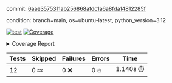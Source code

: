 commit: [6aae3575311ab256868afdc1a6a8fda14812285f](https://github.com/rcmdnk/inherit-docstring/tree/6aae3575311ab256868afdc1a6a8fda14812285f)

condition: branch=main, os=ubuntu-latest, python_version=3.12

[![test](https://github.com/rcmdnk/inherit-docstring/actions/workflows/test.yml/badge.svg)](https://github.com/rcmdnk/inherit-docstring/actions/runs/15546024528)
<a href="https://github.com/rcmdnk/inherit-docstring/blob/6aae3575311ab256868afdc1a6a8fda14812285f/README.md"><img alt="Coverage" src="https://img.shields.io/badge/Coverage-100%25-brightgreen.svg" /></a><details><summary>Coverage Report </summary><table><tr><th>File</th><th>Stmts</th><th>Miss</th><th>Cover</th></tr><tbody><tr><td><b>TOTAL</b></td><td><b>114</b></td><td><b>0</b></td><td><b>100%</b></td></tr></tbody></table></details>

| Tests | Skipped | Failures | Errors | Time |
| ----- | ------- | -------- | -------- | ------------------ |
| 12 | 0 :zzz: | 0 :x: | 0 :fire: | 1.140s :stopwatch: |

